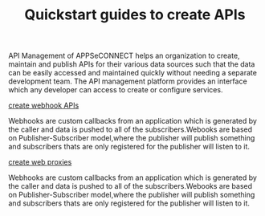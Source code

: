 ﻿---
title: "Quickstart guides to create APIs"
toc: true
tag: developers
category: "API-Management"
weight: 5
menus: 
    api: 
        icon: fa fa-gg
        category: "Quickstart"
        title: "Quickstart" 
        identifier: quickstartapi
---

API Management of APPSeCONNECT helps an organization to create, maintain and publish APIs for their various data sources such that the data can be easily accessed and maintained quickly without needing a separate development team. The API management platform provides an interface which any developer can access to create or configure services.

[create webhook APIs](/api-management/steps-to-create-webhook-endpoint/)

Webhooks are custom callbacks from an application which is generated by the caller and data is pushed to all of the subscribers.Webooks are based on Publisher-Subscriber model,where the publisher will publish something and subscribers thats are only registered for the publisher will listen to it.

 [create web proxies](/api-management/steps-to-create-proxy-endpoint/)

Webhooks are custom callbacks from an application which is generated by the caller and data is pushed to all of the subscribers.Webooks are based on Publisher-Subscriber model,where the publisher will publish something and subscribers thats are only registered for the publisher will listen to it.